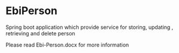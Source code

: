 # EbiPerson
Spring boot application which provide service for storing, updating , retrieving and delete person

Please read Ebi-Person.docx for more information
